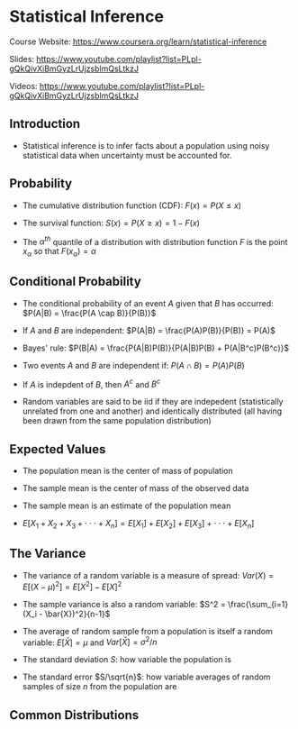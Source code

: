 # Statistical Inference

Course Website: https://www.coursera.org/learn/statistical-inference

Slides: https://www.youtube.com/playlist?list=PLpl-gQkQivXiBmGyzLrUjzsblmQsLtkzJ

Videos: https://www.youtube.com/playlist?list=PLpl-gQkQivXiBmGyzLrUjzsblmQsLtkzJ

## Introduction

* Statistical inference is to infer facts about a population using noisy statistical data when uncertainty must be accounted for. 

## Probability

* The cumulative distribution function (CDF): $F(x) = P(X \leq x)$

* The survival function: $S(x) = P(X \geq x) = 1 - F(x)$

* The $\alpha^{th}$ quantile of a distribution with distribution function $F$ is the point $x_{\alpha}$ so that $F(x_{\alpha}) = \alpha$

## Conditional Probability

* The conditional probability of an event $A$ given that $B$ has occurred: 
$P(A|B) = \frac{P(A \cap B)}{P(B)}$

* If $A$ and $B$ are independent:
$P(A|B) = \frac{P(A)P(B)}{P(B)} = P(A)$

* Bayes' rule: 
$P(B|A) = \frac{P(A|B)P(B)}{P(A|B)P(B) + P(A|B^c)P(B^c)}$

* Two events $A$ and $B$ are independent if:
$P(A \cap B) = P(A)P(B)$

* If $A$ is indepdent of $B$, then $A^c$ and $B^c$

* Random variables are said to be iid if they are indepedent (statistically unrelated from one and another) and identically distributed (all having been drawn from the same population distribution)

## Expected Values

* The population mean is the center of mass of population

* The sample mean is the center of mass of the observed data

* The sample mean is an estimate of the population mean

* $E[X_1 + X_2 + X_3 + \cdot	\cdot	\cdot	 + X_n] = E[X_1] + E[X_2] + E[X_3] + \cdot	\cdot	\cdot + E[X_n]$

## The Variance

* The variance of a random variable is a measure of spread:
$Var(X) = E[(X - \mu)^2] = E[X^2] - E[X]^2$

* The sample variance is also a random variable: $S^2 = \frac{\sum_{i=1}(X_i - \bar{X})^2}{n-1}$

* The average of random sample from a population is itself a random variable:
$E[\bar{X}] = \mu$ and $Var[\bar{X}] = \sigma^2 / n$

* The standard deviation $S$: how variable the population is

* The standard error $S/\sqrt{n}$: how variable averages of random samples of size $n$ from the population are

## Common Distributions
